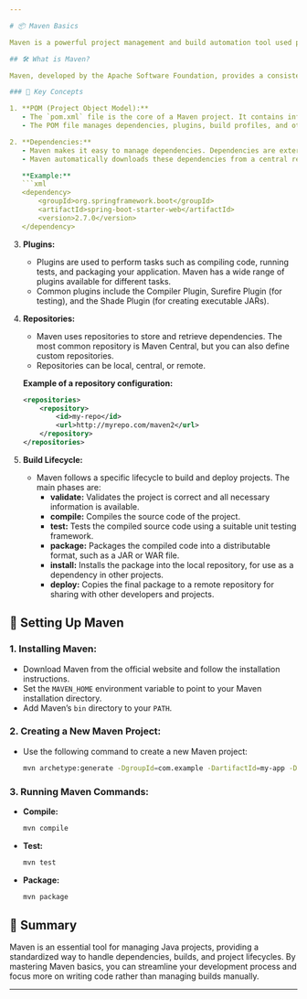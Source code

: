 ```yaml
---

# 📦 Maven Basics

Maven is a powerful project management and build automation tool used primarily for Java projects. It simplifies the process of building, packaging, and managing dependencies for your Java applications.

## 🛠️ What is Maven?

Maven, developed by the Apache Software Foundation, provides a consistent way to manage a project's build, reporting, and documentation from a central piece of information known as the Project Object Model (POM).

### 📘 Key Concepts

1. **POM (Project Object Model):**
   - The `pom.xml` file is the core of a Maven project. It contains information about the project and configuration details used by Maven to build the project.
   - The POM file manages dependencies, plugins, build profiles, and other project settings.

2. **Dependencies:**
   - Maven makes it easy to manage dependencies. Dependencies are external libraries or frameworks that your project needs to function.
   - Maven automatically downloads these dependencies from a central repository and stores them in your local repository.

   **Example:**
   ```xml
   <dependency>
       <groupId>org.springframework.boot</groupId>
       <artifactId>spring-boot-starter-web</artifactId>
       <version>2.7.0</version>
   </dependency>
   ```

3. **Plugins:**
   - Plugins are used to perform tasks such as compiling code, running tests, and packaging your application. Maven has a wide range of plugins available for different tasks.
   - Common plugins include the Compiler Plugin, Surefire Plugin (for testing), and the Shade Plugin (for creating executable JARs).

4. **Repositories:**
   - Maven uses repositories to store and retrieve dependencies. The most common repository is Maven Central, but you can also define custom repositories.
   - Repositories can be local, central, or remote.

   **Example of a repository configuration:**
   ```xml
   <repositories>
       <repository>
           <id>my-repo</id>
           <url>http://myrepo.com/maven2</url>
       </repository>
   </repositories>
   ```

5. **Build Lifecycle:**
   - Maven follows a specific lifecycle to build and deploy projects. The main phases are:
     - **validate:** Validates the project is correct and all necessary information is available.
     - **compile:** Compiles the source code of the project.
     - **test:** Tests the compiled source code using a suitable unit testing framework.
     - **package:** Packages the compiled code into a distributable format, such as a JAR or WAR file.
     - **install:** Installs the package into the local repository, for use as a dependency in other projects.
     - **deploy:** Copies the final package to a remote repository for sharing with other developers and projects.

## 🔧 Setting Up Maven

### 1. **Installing Maven:**

   - Download Maven from the official website and follow the installation instructions.
   - Set the `MAVEN_HOME` environment variable to point to your Maven installation directory.
   - Add Maven’s `bin` directory to your `PATH`.

### 2. **Creating a New Maven Project:**

   - Use the following command to create a new Maven project:
     ```bash
     mvn archetype:generate -DgroupId=com.example -DartifactId=my-app -DarchetypeArtifactId=maven-archetype-quickstart -DinteractiveMode=false
     ```

### 3. **Running Maven Commands:**

   - **Compile:**
     ```bash
     mvn compile
     ```
   - **Test:**
     ```bash
     mvn test
     ```
   - **Package:**
     ```bash
     mvn package
     ```

## 📜 Summary

Maven is an essential tool for managing Java projects, providing a standardized way to handle dependencies, builds, and project lifecycles. By mastering Maven basics, you can streamline your development process and focus more on writing code rather than managing builds manually.

---
```

